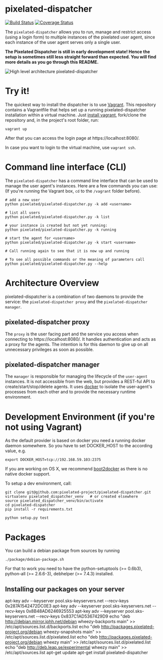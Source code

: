 pixelated-dispatcher
====================

[![Build Status](https://travis-ci.org/pixelated-project/pixelated-dispatcher.svg?branch=master)](https://travis-ci.org/pixelated-project/pixelated-dispatcher)
[![Coverage Status](https://coveralls.io/repos/pixelated-project/pixelated-dispatcher/badge.svg?branch=master)](https://coveralls.io/r/pixelated-project/pixelated-dispatcher?branch=master)


The `pixelated-dispatcher` allows you to run, manage and restrict access (using a login form) to multiple instances of the pixelated user agent, since each instance of the user agent serves only a single user.


**The Pixelated Dispatcher is still in early development state! Hence the setup is sometimes still less straight forward than expected. You will find more details as you go through this README.**

![High level architecture pixelated-dispatcher](https://pixelated-project.org/drawings/architecture-dispatcher.svg)


# Try it!

The quickest way to install the dispatcher is to use [Vagrant](https://www.vagrantup.com/). This repository contains a Vagrantfile that helps set up a running pixelated-dispatcher installation within a virtual machine. Just [install vagrant](https://www.vagrantup.com/downloads.html), fork/clone the repository and, in the project's root folder, run:

    vagrant up


After that you can access the login page at https://localhost:8080/.

In case you want to login to the virtual machine, use `vagrant ssh`.


# Command line interface (CLI)

The `pixelated-dispatcher` has a command line interface that can be used to manage the user agent's instances. Here are a few commands you can use:
(If you're running the Vagrant box, `cd` to the `/vagrant` folder before).

    # add a new user
    python pixelated/pixelated-dispatcher.py -k add <username>

    # list all users
    python pixelated/pixelated-dispatcher.py -k list

    # your instance is created but not yet running:
    python pixelated/pixelated-dispatcher.py -k running

    # start the agent for <username>
    python pixelated/pixelated-dispatcher.py -k start <username>

    # Call running again to see that it is now up and running

    # To see all possible commands or the meaning of parameters call
    python pixelated/pixelated-dispatcher.py --help



# Architecture Overview

pixelated-dispatcher is a combination of two daemons to provide the service: the `pixelated-dispatcher proxy` and the `pixelated-dispatcher manager`.

## pixelated-dispatcher proxy

The `proxy` is the user facing part and the service you access when connecting to https://localhost:8080/.
It handles authentication and acts as a proxy for the agents. The intention is for this daemon to give up on all unnecessary privileges as soon as possible.

## pixelated-dispatcher manager

The `manager` is responsible for managing the lifecycle of the `user-agent` instances. It is not accessible from the web, but provides a REST-ful API to create/start/stop/delete agents. It uses [docker](https://github.com/dotcloud/docker)
to isolate the user-agent's processes from each other and to provide the necessary runtime environment.


# Development Environment (if you're not using Vagrant)

As the default provider is based on docker you need a running docker daemon somewhere. So you have to set DOCKER_HOST to the according value, e.g.

    export DOCKER_HOST=tcp://192.168.59.103:2375

If you are working on OS X, we recommend [boot2docker](http://boot2docker.io/) as there is no native docker support.

To setup a dev environment, call:

    git clone git@github.com:pixelated-project/pixelated-dispatcher.git
    virtualenv pixelated_dispatcher_venv   # or created elsewhere
    source pixelated_dispatcher_venv/bin/activate
    cd pixelated-dispatcher
    pip install -r requirements.txt

    python setup.py test


# Packages

You can build a debian package from sources by running

	./package/debian-package.sh

For that to work you need to have the python-setuptools (>= 0.6b3), python-all (>= 2.6.6-3), debhelper (>= 7.4.3) installed.


## Installing our packages on your server

  apt-key adv --keyserver pool.sks-keyservers.net --recv-keys 0x287A1542472DC0E3
  apt-key adv --keyserver pool.sks-keyservers.net --recv-keys 0x8B48AD6246925553
  apt-key adv --keyserver pool.sks-keyservers.net --recv-keys 0x837C1AD5367429D9
  echo "deb http://debian.mirror.iphh.net/debian wheezy-backports main" >> /etc/apt/sources.list.d/backports.list
  echo "deb http://packages.pixelated-project.org/debian wheezy-snapshots main" >> /etc/apt/sources.list.d/pixelated.list
  echo "deb http://packages.pixelated-project.org/debian wheezy main" >> /etc/apt/sources.list.d/pixelated.list
  echo "deb http://deb.leap.se/experimental wheezy main" >> /etc/apt/sources.list
  apt-get update
  apt-get install pixelated-dispatcher
